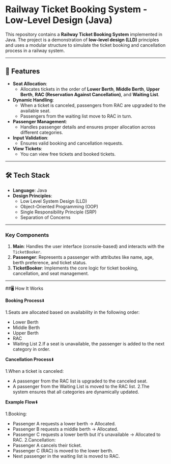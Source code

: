# Railway Ticket Booking System - Low-Level Design (Java)

This repository contains a **Railway Ticket Booking System** implemented in Java. The project is a demonstration of **low-level design (LLD)** principles and uses a modular structure to simulate the ticket booking and cancellation process in a railway system.

---

## 📖 Features

- **Seat Allocation**:
  - Allocates tickets in the order of **Lower Berth**, **Middle Berth**, **Upper Berth**, **RAC (Reservation Against Cancellation)**, and **Waiting List**.
- **Dynamic Handling**:
  - When a ticket is canceled, passengers from RAC are upgraded to the available seat.
  - Passengers from the waiting list move to RAC in turn.
- **Passenger Management**:
  - Handles passenger details and ensures proper allocation across different categories.
- **Input Validation**:
  - Ensures valid booking and cancellation requests.
- **View Tickets**:
  - You can view free tickets and booked tickets.

---

## 🛠️ Tech Stack

- **Language**: Java  
- **Design Principles**:
  - Low Level System Design (LLD)
  - Object-Oriented Programming (OOP)
  - Single Responsibility Principle (SRP)
  - Separation of Concerns

---

### Key Components
1. **Main**: Handles the user interface (console-based) and interacts with the `TicketBooker`.
2. **Passenger**: Represents a passenger with attributes like name, age, berth preference, and ticket status.
3. **TicketBooker**: Implements the core logic for ticket booking, cancellation, and seat management.

---

##🖥️ How It Works

**Booking Process**⬇️

1.Seats are allocated based on availability in the following order:
  - Lower Berth
  - Middle Berth
  - Upper Berth
  - RAC
  - Waiting List
2.If a seat is unavailable, the passenger is added to the next category in order.


**Cancellation Process**⬇️

1.When a ticket is canceled:
  - A passenger from the RAC list is upgraded to the canceled seat.
  - A passenger from the Waiting List is moved to the RAC list.
2.The system ensures that all categories are dynamically updated.


**Example Flow**⬇️

1.Booking:
  - Passenger A requests a lower berth → Allocated.
  - Passenger B requests a middle berth → Allocated.
  - Passenger C requests a lower berth but it's unavailable → Allocated to RAC.
2.Cancellation:
  - Passenger A cancels their ticket.
  - Passenger C (RAC) is moved to the lower berth.
  - Next passenger in the waiting list is moved to RAC.
